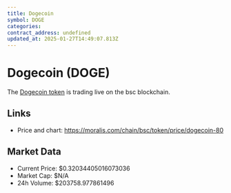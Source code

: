 ```yaml
---
title: Dogecoin
symbol: DOGE
categories: 
contract_address: undefined
updated_at: 2025-01-27T14:49:07.813Z
---
```


# Dogecoin (DOGE)
The [Dogecoin token](https://moralis.com/chain/bsc/token/price/dogecoin-80) is trading live on the bsc blockchain.

## Links
- Price and chart: https://moralis.com/chain/bsc/token/price/dogecoin-80

## Market Data
- Current Price: $0.32034405016073036
- Market Cap: $N/A
- 24h Volume: $203758.977861496
